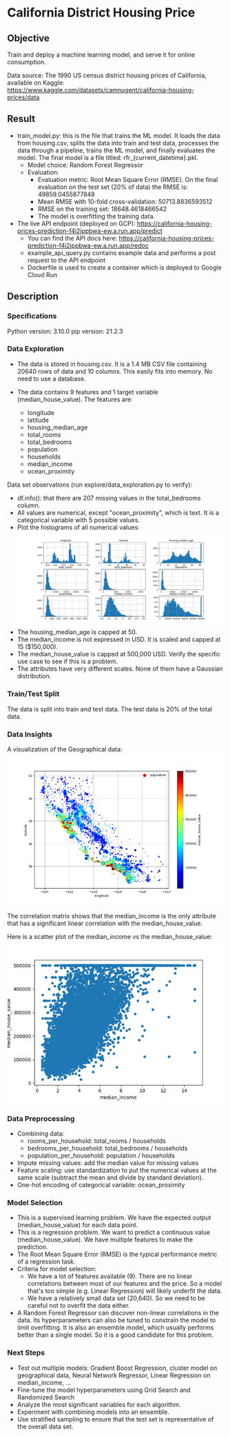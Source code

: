 # California District Housing Price 

## Objective

Train and deploy a machine learning model, and serve it for online consumption.

Data source: The 1990 US census district housing prices of California, available on Kaggle: https://www.kaggle.com/datasets/camnugent/california-housing-prices/data

## Result

- train_model.py: this is the file that trains the ML model. It loads the data from housing.csv, splits the data into train and test data, processes the data through a pipeline, trains the ML model, and finally evaluates the model. The final model is a file titled: rfr_{current_datetime}.pkl.
    - Model choice: Random Forest Regressor
    - Evaluation:
        - Evaluation metric: Root Mean Square Error (RMSE). On the final evaluation on the test set (20% of data) the RMSE is: 49859.0455877848
        - Mean RMSE with 10-fold cross-validation: 50713.8836593512
        - RMSE on the training set: 18648.4618466542
        - The model is overfitting the training data.
- The live API endpoint (deployed on GCP): https://california-housing-prices-prediction-f4i2jppbwa-ew.a.run.app/predict
    - You can find the API docs here: https://california-housing-prices-prediction-f4i2jppbwa-ew.a.run.app/redoc
    - example_api_query.py contains example data and performs a post request to the API endpoint
    - Dockerfile is used to create a container which is deployed to Google Cloud Run

## Description

### Specifications

Python version: 3.10.0
pip version: 21.2.3

### Data Exploration

- The data is stored in housing.csv. It is a 1.4 MB CSV file containing 20640 rows of data and 10 columns. This easily fits into memory. No need to use a database.

- The data contains 9 features and 1 target variable (median_house_value). The features are:
    - longitude
    - latitude
    - housing_median_age
    - total_rooms
    - total_bedrooms
    - population
    - households
    - median_income
    - ocean_proximity

Data set observations (run explore/data_exploration.py to verify):
- df.info(): that there are 207 missing values in the total_bedrooms column.
- All values are numerical, except "ocean_proximity", which is text. It is a categorical variable with 5 possible values.
- Plot the histograms of all numerical values:
![Histograms](var_hist.png)
- The housing_median_age is capped at 50.
- The median_income is not expressed in USD. It is scaled and capped at 15 ($150,000).
- The median_house_value is capped at 500,000 USD. Verify the specific use case to see if this is a problem.
- The attributes have very different scales. None of them have a Gaussian distribution.

### Train/Test Split

The data is split into train and test data. The test data is 20% of the total data.

### Data Insights

A visualization of the Geographical data:
![Scatter Plot Prices](scatter_plot_prices.png)

The correlation matrix shows that the median_income is the only attribute that has a significant linear correlation with the median_house_value.

Here is a scatter plot of the median_income vs the median_house_value:
![Scatter Plot Income](scatter_plot_income.png)

### Data Preprocessing

- Combining data:
    - rooms_per_household: total_rooms / households
    - bedrooms_per_household: total_bedrooms / households
    - population_per_household: population / households
- Impute missing values: add the median value for missing values
- Feature scaling: use standardization to put the numerical values at the same scale (subtract the mean and divide by standard deviation).
- One-hot encoding of categorical variable: ocean_proximity

### Model Selection

- This is a supervised learning problem. We have the expected output (median_house_value) for each data point.
- This is a regression problem. We want to predict a continuous value (median_house_value). We have multiple features to make the prediction.
- The Root Mean Square Error (RMSE) is the typical performance metric of a regression task.
- Criteria for model selection:
    - We have a lot of features available (9). There are no linear correlations between most of our features and the price. So a model that's too simple (e.g. Linear Regression) will likely underfit the data.
    - We have a relatively small data set (20,640). So we need to be careful not to overfit the data either.
- A Random Forest Regressor can discover non-linear correlations in the data. Its hyperparameters can also be tuned to constrain the model to limit overfitting. It is also an ensemble model, which usually performs better than a single model. So it is a good candidate for this problem.

### Next Steps

- Test out multiple models: Gradient Boost Regression, cluster model on geographical data, Neural Network Regressor, Linear Regression on median_income, ...
- Fine-tune the model hyperparameters using Grid Search and Randomized Search
- Analyze the most significant variables for each algorithm.
- Experiment with combining models into an ensemble.
- Use stratified sampling to ensure that the test set is representative of the overall data set.
